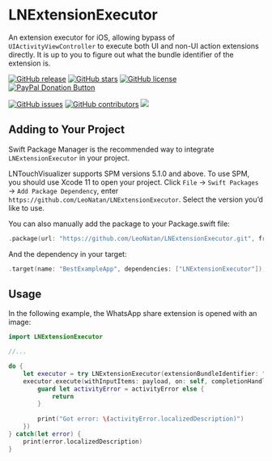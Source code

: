 # LNExtensionExecutor

An extension executor for iOS, allowing bypass of `UIActivityViewController` to execute both UI and non-UI action extensions directly. It is up to you to figure out what the bundle identifier of the extension is.

[![GitHub release](https://img.shields.io/github/release/LeoNatan/LNExtensionExecutor.svg)](https://github.com/LeoNatan/LNExtensionExecutor/releases) [![GitHub stars](https://img.shields.io/github/stars/LeoNatan/LNExtensionExecutor.svg)](https://github.com/LeoNatan/LNExtensionExecutor/stargazers) [![GitHub license](https://img.shields.io/badge/license-MIT-blue.svg)](https://raw.githubusercontent.com/LeoNatan/LNExtensionExecutor/master/LICENSE) <span class="badge-paypal"><a href="https://www.paypal.com/cgi-bin/webscr?cmd=_s-xclick&hosted_button_id=BR68NJEJXGWL6" title="Donate to this project using PayPal"><img src="https://img.shields.io/badge/paypal-donate-yellow.svg?style=flat" alt="PayPal Donation Button" /></a></span>

[![GitHub issues](https://img.shields.io/github/issues-raw/LeoNatan/LNExtensionExecutor.svg)](https://github.com/LeoNatan/LNExtensionExecutor/issues) [![GitHub contributors](https://img.shields.io/github/contributors/LeoNatan/LNExtensionExecutor.svg)](https://github.com/LeoNatan/LNExtensionExecutor/graphs/contributors) ![](https://img.shields.io/badge/swift%20package%20manager-compatible-green)

## Adding to Your Project

Swift Package Manager is the recommended way to integrate `LNExtensionExecutor` in your project.

LNTouchVisualizer supports SPM versions 5.1.0 and above. To use SPM, you should use Xcode 11 to open your project. Click `File` -> `Swift Packages` -> `Add Package Dependency`, enter `https://github.com/LeoNatan/LNExtensionExecutor`. Select the version you’d like to use.

You can also manually add the package to your Package.swift file:

```swift
.package(url: "https://github.com/LeoNatan/LNExtensionExecutor.git", from: "1.0")
```

And the dependency in your target:

```swift
.target(name: "BestExampleApp", dependencies: ["LNExtensionExecutor"]),
```

## Usage

In the following example, the WhatsApp share extension is opened with an image:

```swift
import LNExtensionExecutor

//...

do {
	let executor = try LNExtensionExecutor(extensionBundleIdentifier: "net.whatsapp.WhatsApp.ShareExtension")
	executor.execute(withInputItems: payload, on: self, completionHandler: { completed, returnedItems, activityError in
		guard let activityError = activityError else {
			return
		}
		
		print("Got error: \(activityError.localizedDescription)")
	})
} catch(let error) {
	print(error.localizedDescription)
}
```
